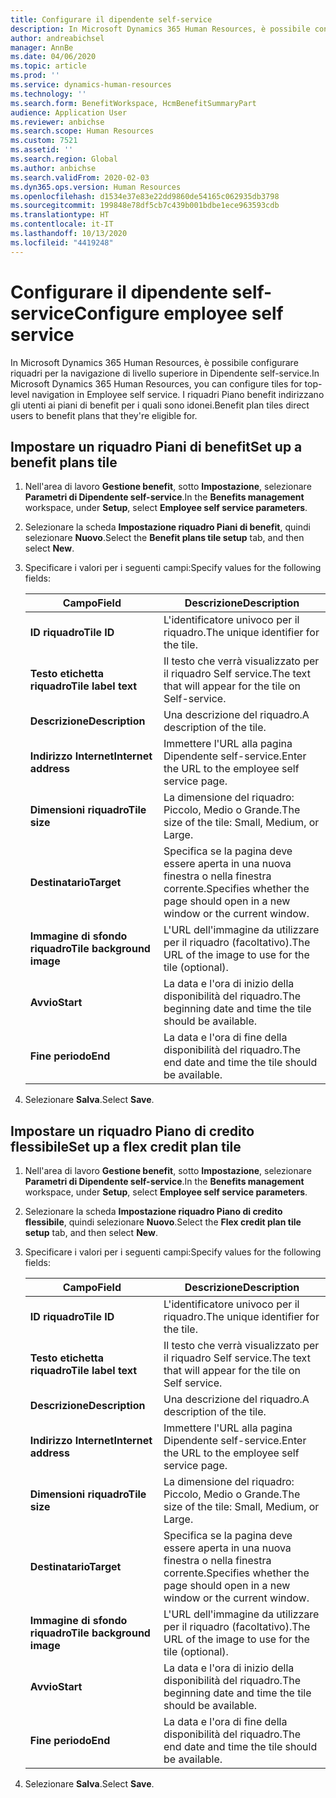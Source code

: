 ```yaml
---
title: Configurare il dipendente self-service
description: In Microsoft Dynamics 365 Human Resources, è possibile configurare riquadri per la navigazione di livello superiore in Dipendente self-service.
author: andreabichsel
manager: AnnBe
ms.date: 04/06/2020
ms.topic: article
ms.prod: ''
ms.service: dynamics-human-resources
ms.technology: ''
ms.search.form: BenefitWorkspace, HcmBenefitSummaryPart
audience: Application User
ms.reviewer: anbichse
ms.search.scope: Human Resources
ms.custom: 7521
ms.assetid: ''
ms.search.region: Global
ms.author: anbichse
ms.search.validFrom: 2020-02-03
ms.dyn365.ops.version: Human Resources
ms.openlocfilehash: d1534e37e83e22dd9860de54165c062935db3798
ms.sourcegitcommit: 199848e78df5cb7c439b001bdbe1ece963593cdb
ms.translationtype: HT
ms.contentlocale: it-IT
ms.lasthandoff: 10/13/2020
ms.locfileid: "4419248"
---
```

# <a name="configure-employee-self-service"></a><span data-ttu-id="eb7d8-103">Configurare il dipendente self-service</span><span class="sxs-lookup"><span data-stu-id="eb7d8-103">Configure employee self service</span></span>

<span data-ttu-id="eb7d8-104">In Microsoft Dynamics 365 Human Resources, è possibile configurare riquadri per la navigazione di livello superiore in Dipendente self-service.</span><span class="sxs-lookup"><span data-stu-id="eb7d8-104">In Microsoft Dynamics 365 Human Resources, you can configure tiles for top-level navigation in Employee self service.</span></span> <span data-ttu-id="eb7d8-105">I riquadri Piano benefit indirizzano gli utenti ai piani di benefit per i quali sono idonei.</span><span class="sxs-lookup"><span data-stu-id="eb7d8-105">Benefit plan tiles direct users to benefit plans that they're eligible for.</span></span>

## <a name="set-up-a-benefit-plans-tile"></a><span data-ttu-id="eb7d8-106">Impostare un riquadro Piani di benefit</span><span class="sxs-lookup"><span data-stu-id="eb7d8-106">Set up a benefit plans tile</span></span>

1. <span data-ttu-id="eb7d8-107">Nell'area di lavoro **Gestione benefit**, sotto **Impostazione**, selezionare **Parametri di Dipendente self-service**.</span><span class="sxs-lookup"><span data-stu-id="eb7d8-107">In the **Benefits management** workspace, under **Setup**, select **Employee self service parameters**.</span></span>

2. <span data-ttu-id="eb7d8-108">Selezionare la scheda **Impostazione riquadro Piani di benefit**, quindi selezionare **Nuovo**.</span><span class="sxs-lookup"><span data-stu-id="eb7d8-108">Select the **Benefit plans tile setup** tab, and then select **New**.</span></span>

3. <span data-ttu-id="eb7d8-109">Specificare i valori per i seguenti campi:</span><span class="sxs-lookup"><span data-stu-id="eb7d8-109">Specify values for the following fields:</span></span>

   | <span data-ttu-id="eb7d8-110">Campo</span><span class="sxs-lookup"><span data-stu-id="eb7d8-110">Field</span></span> | <span data-ttu-id="eb7d8-111">Descrizione</span><span class="sxs-lookup"><span data-stu-id="eb7d8-111">Description</span></span> |
   | --- | --- |
   | <span data-ttu-id="eb7d8-112">**ID riquadro**</span><span class="sxs-lookup"><span data-stu-id="eb7d8-112">**Tile ID**</span></span> | <span data-ttu-id="eb7d8-113">L'identificatore univoco per il riquadro.</span><span class="sxs-lookup"><span data-stu-id="eb7d8-113">The unique identifier for the tile.</span></span> |
   | <span data-ttu-id="eb7d8-114">**Testo etichetta riquadro**</span><span class="sxs-lookup"><span data-stu-id="eb7d8-114">**Tile label text**</span></span> | <span data-ttu-id="eb7d8-115">Il testo che verrà visualizzato per il riquadro Self service.</span><span class="sxs-lookup"><span data-stu-id="eb7d8-115">The text that will appear for the tile on Self-service.</span></span> |
   | <span data-ttu-id="eb7d8-116">**Descrizione**</span><span class="sxs-lookup"><span data-stu-id="eb7d8-116">**Description**</span></span> | <span data-ttu-id="eb7d8-117">Una descrizione del riquadro.</span><span class="sxs-lookup"><span data-stu-id="eb7d8-117">A description of the tile.</span></span> |
   | <span data-ttu-id="eb7d8-118">**Indirizzo Internet**</span><span class="sxs-lookup"><span data-stu-id="eb7d8-118">**Internet address**</span></span> | <span data-ttu-id="eb7d8-119">Immettere l'URL alla pagina Dipendente self-service.</span><span class="sxs-lookup"><span data-stu-id="eb7d8-119">Enter the URL to the employee self service page.</span></span> |
   | <span data-ttu-id="eb7d8-120">**Dimensioni riquadro**</span><span class="sxs-lookup"><span data-stu-id="eb7d8-120">**Tile size**</span></span> | <span data-ttu-id="eb7d8-121">La dimensione del riquadro: Piccolo, Medio o Grande.</span><span class="sxs-lookup"><span data-stu-id="eb7d8-121">The size of the tile: Small, Medium, or Large.</span></span> |
   | <span data-ttu-id="eb7d8-122">**Destinatario**</span><span class="sxs-lookup"><span data-stu-id="eb7d8-122">**Target**</span></span> | <span data-ttu-id="eb7d8-123">Specifica se la pagina deve essere aperta in una nuova finestra o nella finestra corrente.</span><span class="sxs-lookup"><span data-stu-id="eb7d8-123">Specifies whether the page should open in a new window or the current window.</span></span> |
   | <span data-ttu-id="eb7d8-124">**Immagine di sfondo riquadro**</span><span class="sxs-lookup"><span data-stu-id="eb7d8-124">**Tile background image**</span></span> | <span data-ttu-id="eb7d8-125">L'URL dell'immagine da utilizzare per il riquadro (facoltativo).</span><span class="sxs-lookup"><span data-stu-id="eb7d8-125">The URL of the image to use for the tile (optional).</span></span> |
   | <span data-ttu-id="eb7d8-126">**Avvio**</span><span class="sxs-lookup"><span data-stu-id="eb7d8-126">**Start**</span></span> | <span data-ttu-id="eb7d8-127">La data e l'ora di inizio della disponibilità del riquadro.</span><span class="sxs-lookup"><span data-stu-id="eb7d8-127">The beginning date and time the tile should be available.</span></span> |
   | <span data-ttu-id="eb7d8-128">**Fine periodo**</span><span class="sxs-lookup"><span data-stu-id="eb7d8-128">**End**</span></span> | <span data-ttu-id="eb7d8-129">La data e l'ora di fine della disponibilità del riquadro.</span><span class="sxs-lookup"><span data-stu-id="eb7d8-129">The end date and time the tile should be available.</span></span> |

4. <span data-ttu-id="eb7d8-130">Selezionare **Salva**.</span><span class="sxs-lookup"><span data-stu-id="eb7d8-130">Select **Save**.</span></span>

## <a name="set-up-a-flex-credit-plan-tile"></a><span data-ttu-id="eb7d8-131">Impostare un riquadro Piano di credito flessibile</span><span class="sxs-lookup"><span data-stu-id="eb7d8-131">Set up a flex credit plan tile</span></span>

1. <span data-ttu-id="eb7d8-132">Nell'area di lavoro **Gestione benefit**, sotto **Impostazione**, selezionare **Parametri di Dipendente self-service**.</span><span class="sxs-lookup"><span data-stu-id="eb7d8-132">In the **Benefits management** workspace, under **Setup**, select **Employee self service parameters**.</span></span>

2. <span data-ttu-id="eb7d8-133">Selezionare la scheda **Impostazione riquadro Piano di credito flessibile**, quindi selezionare **Nuovo**.</span><span class="sxs-lookup"><span data-stu-id="eb7d8-133">Select the **Flex credit plan tile setup** tab, and then select **New**.</span></span>

3. <span data-ttu-id="eb7d8-134">Specificare i valori per i seguenti campi:</span><span class="sxs-lookup"><span data-stu-id="eb7d8-134">Specify values for the following fields:</span></span>

   | <span data-ttu-id="eb7d8-135">Campo</span><span class="sxs-lookup"><span data-stu-id="eb7d8-135">Field</span></span> | <span data-ttu-id="eb7d8-136">Descrizione</span><span class="sxs-lookup"><span data-stu-id="eb7d8-136">Description</span></span> |
   | --- | --- |
   | <span data-ttu-id="eb7d8-137">**ID riquadro**</span><span class="sxs-lookup"><span data-stu-id="eb7d8-137">**Tile ID**</span></span> | <span data-ttu-id="eb7d8-138">L'identificatore univoco per il riquadro.</span><span class="sxs-lookup"><span data-stu-id="eb7d8-138">The unique identifier for the tile.</span></span> |
   | <span data-ttu-id="eb7d8-139">**Testo etichetta riquadro**</span><span class="sxs-lookup"><span data-stu-id="eb7d8-139">**Tile label text**</span></span> | <span data-ttu-id="eb7d8-140">Il testo che verrà visualizzato per il riquadro Self service.</span><span class="sxs-lookup"><span data-stu-id="eb7d8-140">The text that will appear for the tile on Self service.</span></span> |
   | <span data-ttu-id="eb7d8-141">**Descrizione**</span><span class="sxs-lookup"><span data-stu-id="eb7d8-141">**Description**</span></span> | <span data-ttu-id="eb7d8-142">Una descrizione del riquadro.</span><span class="sxs-lookup"><span data-stu-id="eb7d8-142">A description of the tile.</span></span> |
   | <span data-ttu-id="eb7d8-143">**Indirizzo Internet**</span><span class="sxs-lookup"><span data-stu-id="eb7d8-143">**Internet address**</span></span> | <span data-ttu-id="eb7d8-144">Immettere l'URL alla pagina Dipendente self-service.</span><span class="sxs-lookup"><span data-stu-id="eb7d8-144">Enter the URL to the employee self service page.</span></span> |
   | <span data-ttu-id="eb7d8-145">**Dimensioni riquadro**</span><span class="sxs-lookup"><span data-stu-id="eb7d8-145">**Tile size**</span></span> | <span data-ttu-id="eb7d8-146">La dimensione del riquadro: Piccolo, Medio o Grande.</span><span class="sxs-lookup"><span data-stu-id="eb7d8-146">The size of the tile: Small, Medium, or Large.</span></span> |
   | <span data-ttu-id="eb7d8-147">**Destinatario**</span><span class="sxs-lookup"><span data-stu-id="eb7d8-147">**Target**</span></span> | <span data-ttu-id="eb7d8-148">Specifica se la pagina deve essere aperta in una nuova finestra o nella finestra corrente.</span><span class="sxs-lookup"><span data-stu-id="eb7d8-148">Specifies whether the page should open in a new window or the current window.</span></span> |
   | <span data-ttu-id="eb7d8-149">**Immagine di sfondo riquadro**</span><span class="sxs-lookup"><span data-stu-id="eb7d8-149">**Tile background image**</span></span> | <span data-ttu-id="eb7d8-150">L'URL dell'immagine da utilizzare per il riquadro (facoltativo).</span><span class="sxs-lookup"><span data-stu-id="eb7d8-150">The URL of the image to use for the tile (optional).</span></span> |
   | <span data-ttu-id="eb7d8-151">**Avvio**</span><span class="sxs-lookup"><span data-stu-id="eb7d8-151">**Start**</span></span> | <span data-ttu-id="eb7d8-152">La data e l'ora di inizio della disponibilità del riquadro.</span><span class="sxs-lookup"><span data-stu-id="eb7d8-152">The beginning date and time the tile should be available.</span></span> |
   | <span data-ttu-id="eb7d8-153">**Fine periodo**</span><span class="sxs-lookup"><span data-stu-id="eb7d8-153">**End**</span></span> | <span data-ttu-id="eb7d8-154">La data e l'ora di fine della disponibilità del riquadro.</span><span class="sxs-lookup"><span data-stu-id="eb7d8-154">The end date and time the tile should be available.</span></span> |

4. <span data-ttu-id="eb7d8-155">Selezionare **Salva**.</span><span class="sxs-lookup"><span data-stu-id="eb7d8-155">Select **Save**.</span></span>
